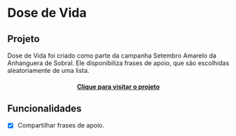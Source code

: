 # Dose de Vida
 
## Projeto
Dose de Vida foi criado como parte da campanha Setembro Amarelo da Anhanguera de Sobral. Ele disponibiliza frases de apoio, que são escolhidas aleatoriamente de uma lista.

<h4 align="center"><a href="[https://samuelauron.github.io/Setembro-amarelo/](https://samuelauron.github.io/Dose-de-Vida/)">Clique para visitar o projeto</a></h4>

## Funcionalidades
- [x] Compartilhar frases de apoio.
